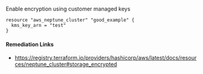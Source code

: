 
Enable encryption using customer managed keys

```hcl
resource "aws_neptune_cluster" "good_example" {
  kms_key_arn = "test"
}
```

#### Remediation Links
 - https://registry.terraform.io/providers/hashicorp/aws/latest/docs/resources/neptune_cluster#storage_encrypted

